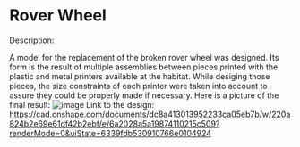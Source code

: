 # Rover Wheel

Description:

A model for the replacement of the broken rover wheel was designed. Its form is the result of multiple assemblies between pieces printed with the plastic and metal printers available at the habitat. While desiging those pieces, the size constraints of each printer were taken into account to assure they could be properly made if necessary.
Here is a picture of the final result:
![image](https://user-images.githubusercontent.com/111543369/193476639-88ed0172-1ae9-4d25-96c7-52e24e0b9fed.png)
Link to the design: 
https://cad.onshape.com/documents/dc8a413013952233ca05eb7b/w/220a824b2e69e61df42b2ebf/e/6a2028a5a19874110215c509?renderMode=0&uiState=6339fdb530910766e0104924
